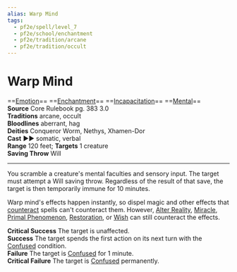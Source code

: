 ```yaml
---
alias: Warp Mind
tags:
  - pf2e/spell/level_7
  - pf2e/school/enchantment
  - pf2e/tradition/arcane
  - pf2e/tradition/occult
---
```


# Warp Mind

==[Emotion](Emotion.md)== ==[Enchantment](Enchantment.md)== ==[Incapacitation](Incapacitation.md)== ==[Mental](Mental.md)==  
__Source__ Core Rulebook pg. 383 3.0  
**Traditions** arcane, occult  
**Bloodlines** aberrant, hag  
**Deities** Conqueror Worm, Nethys, Xhamen-Dor  
**Cast** ►► somatic, verbal  
**Range** 120 feet; **Targets** 1 creature  
**Saving Throw** Will

---

You scramble a creature's mental faculties and sensory input. The target must attempt a Will saving throw. Regardless of the result of that save, the target is then temporarily immune for 10 minutes.

Warp mind's effects happen instantly, so dispel magic and other effects that [counteract](Counteracting.md) spells can't counteract them. However, [Alter Reality](Alter%20Reality.md), [Miracle](Miracle.md), [Primal Phenomenon](Primal%20Phenomenon.md), [Restoration](Restoration.md), or [Wish](Wish.md) can still counteract the effects.

**Critical Success** The target is unaffected.  
**Success** The target spends the first action on its next turn with the [Confused](Confused.md) condition.  
**Failure** The target is [Confused](Confused.md) for 1 minute.  
**Critical Failure** The target is [Confused](Confused.md) permanently.
